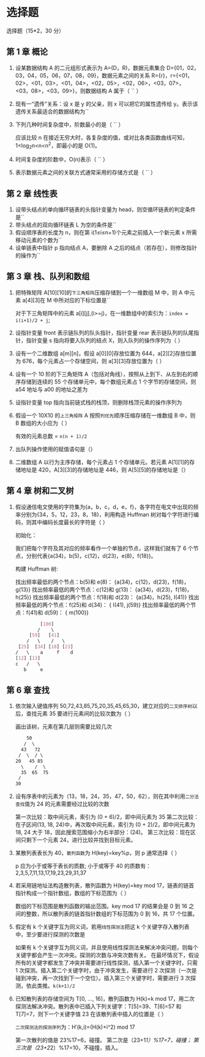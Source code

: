 # 选择题

选择题（15\*2，30 分）

## 第 1 章 概论

1. 设某数据结构 A 的二元组形式表示为 A=(D，R)，数据元素集合 D={01，02，03，04，05，06，07，08，09}，数据元素之间的关系 R={r}，r={<01，02>，<01，03>，<01，04>，<02，05>，<02，06>，<03，07>，<03，08>，<03，09>}，则数据结构 A 属于（ `` ）

2. 现有一“遗传”关系：设 x 是 y 的父亲，则 x 可以把它的属性遗传给 y。表示该遗传关系最适合的数据结构为``

3. 下列几种时间复杂度中，阶数最小的是（ `` ）

   应该比较 n 在接近无穷大时，各复杂度的值，或对比各类函数曲线可知，1&lt;log<sub>2</sub>n&lt;n&lt;n<sup>2</sup>，即最小的是 O(1)。

4. 时间复杂度的阶数中，O(n)表示（ `` ）
5. 表示数据元素之间的关联方式通常采用的存储方式是（ `` ）

## 第 2 章 线性表

1. 设带头结点的单向循环链表的头指针变量为 head，则空循环链表的判定条件是``
2. 带头结点的双向循环链表 L 为空的条件是``
3. 假设顺序表的长度为 n，则在第 i(1≤i≤n+1)个元素之前插入一个新元素 x 所需移动元素的个数为``
4. 设单链表中指针 p 指向结点 A，要删除 A 之后的结点（若存在），则修改指针的操作为``

## 第 3 章 栈、队列和数组

1. 把特殊矩阵 A[10][10]的`下三角矩阵`压缩存储到一个一维数组 M 中，则 A 中元素 a[4][3]在 M 中所对应的下标位置是``

   对于下三角矩阵中的元素 a[i][j],(i>=j)，在一维数组中的索引为：`index = i(i+1)/2 + j`;

2. 设指针变量 front 表示链队列的队头指针，指针变量 rear 表示链队列的队尾指针，指针变量 s 指向将要入队列的结点 X，则入队列的操作序列为（ ）
3. 设有一个二维数组 a[m][n]，假设 a[0][0]存放位置为 644，a[2][2]存放位置为 676，每个元素占一个存储空间，则 a[3][3]存放位置为（ ）
4. 设有一个 10 阶的下三角矩阵 A（包括对角线），按照从上到下、从左到右的顺序存储到连续的 55 个存储单元中，每个数组元素占 1 个字节的存储空间，则 a54 地址与 a00 的地址之差为
5. 设指针变量 top 指向当前链式栈的栈顶，则删除栈顶元素的操作序列为
6. 假设一个 10X10 的`上三角矩阵` A 按照`列优先`顺序压缩存储在一维数组 B 中，则 B 数组的大小应为（ ）

   有效的元素总数 = `n(n + 1)/2`

7. 出队列操作使用的赋值语句是（）
8. 二维数组 A 以行为主序存储，每个元素占 1 个存储单元。若元素 A[1][1]的存储地址是 420，A[3][3]的存储地址是 446，则 A[5][5]的存储地址是（）

## 第 4 章 树和二叉树

1. 假设通信电文使用的字符集为{a，b，c，d，e，f}，各字符在电文中出现的频率分别为{34，5，12，23，8，18}，利用构造 Huffman 树对每个字符进行编码，则其中编码长度最长的字符是（ ）

   初始化：

   我们把每个字符及其对应的频率看作一个单独的节点，这样我们就有了 6 个节点，分别代表{a(34)，b(5)，c(12)，d(23)，e(8)，f(18)}。

   构建 Huffman 树:

   找出频率最低的两个节点：b(5)和 e(8)： {a(34)，c(12)，d(23)，f(18)，g(13)}
   找出频率最低的两个节点：c(12)和 g(13)： {a(34)，d(23)，f(18)，h(25)}
   找出频率最低的两个节点：f(18)和 d(23)： {a(34)，h(25), I(41)}
   找出频率最低的两个节点：f(25)和 d(34)： { I(41), j(59)}
   找出频率最低的两个节点：f(41)和 d(59)： { m(100)}

   ```css
            [100]
           /    \
        [59]   [41]
       /   \    /   \
    [25]  [34] [18] [23]
   /   \    a     f    d
   [12] [13]
   c   /   \
      b     e
   ```

## 第 6 章 查找

1. 依次输入键值序列 50,72,43,85,75,20,35,45,65,30，建立对应的`二叉排序树`以后，查找元素 35 要进行元素间的比较次数为（ ）

   画出该树，元素在第几层则需要比较几次

   ```css
       50
      /  \
     43   72
    /  \  / \
   20   45 85
     \    /  \
     35  65  75
    /
   30
   ```

2. 设有序表中的元素为（13，18，24，35，47，50，62），则在其中利用`二分法查找`值为 24 的元素需要经过比较的次数

   第一次比较：取中间元素，索引为 (0 + 6)/2，即中间元素为 35
   第二次比较：在子区间(13, 18, 24)中，再次取中间元素，索引为 (0 + 2)/2，即中间元素为 18, 24 大于 18，因此搜索范围缩小为右半部分：(24)。
   第三次比较：现在区间只剩下一个元素 24，进行比较并找到目标元素。

3. 某散列表表长为 40，`散列函数`为 H(key)=key%p，则 p 通常选择（ ）

   p 应为小于或等于表长的质数;
   小于或等于 40 的质数有： 2,3,5,7,11,13,17,19,23,29,31,37

4. 若采用链地址法构造散列表，散列函数为 H(key)=key mod 17，链表的链首指针构成一个指针数组，数组的下标范围为（ ）

   数组的下标范围是散列函数的输出范围。key mod 17 的结果会是 0 到 16 之间的整数，所以散列表的链首指针数组的下标范围为 0 到 16，共 17 个位置。

5. 假定有 k 个关键字互为同义词，若用`线性探测法`把这 k 个关键字存入散列表中，至少要进行探测的次数是

   如果有 k 个关键字互为同义词，并且使用线性探测法来解决冲突问题，则每个关键字都会产生一次冲突。探测的次数与冲突次数有关。
   在最坏情况下，假设所有的关键字都发生了冲突并需要进行线性探测，插入第一个关键字时，只需 1 次探测。插入第二个关键字时，由于冲突发生，需要进行 2 次探测（一次是碰到冲突，再一次找到下一个空位）。插入第三个关键字时，需要进行 3 次探测，依此类推。`k(k+1)/2`

6. 已知散列表的存储空间为 T[0, …, 16]，散列函数为 H(k)=k mod 17，用二次探测法解决冲突。散列表中已插入下列关键字：T[5]=39、T[6]=57 和 T[7]=7，则下一个关键字值 23 在该散列表中插入的位置是（ ）

   `二次探测法的探测序列`为：H′(k,i)=(H(k)+i^2) mod 17

   第一次散列的值是 23%17=6，碰撞。
   第二次是（23+1*1）%17=7，碰撞；
   第三次是（23+2*2）%17=10，不碰撞，插入。
